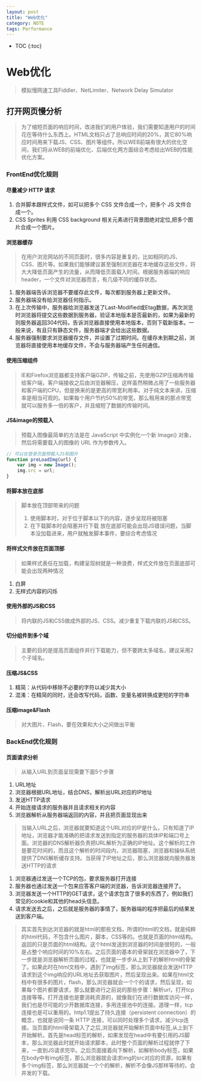 ```yaml
---
layout: post
title: "Web优化"
category: NOTE
tags: Performance
---
```

* TOC
{:toc}
# Web优化
> 模拟慢网速工具Fiddler、NetLimiter、Network Delay Simulator

## 打开网页慢分析
> 为了缩短页面的响应时间，改进我们的用户体验，我们需要知道用户的时间花在等待什么东西上。HTML文档只占了总响应时间的20%，其它80%响应时间用来下载JS、CSS、图片等组件。所以WEB前端有很大的优化空间，我们将从WEB的前端优化、后端优化两方面综合考虑给出WEB的性能优化方案。

### FrontEnd优化规则
#### 尽量减少 HTTP 请求
1. 合并脚本跟样式文件，如可以把多个 CSS 文件合成一个，把多个 JS 文件合成一个。
2. CSS Sprites 利用 CSS background 相关元素进行背景图绝对定位,把多个图片合成一个图片。

#### 浏览器缓存
> 在用户浏览网站的不同页面时，很多内容是重复的，比如相同的JS、CSS、图片等。如果我们能够建议甚至强制浏览器在本地缓存这些文件，将大大降低页面产生的流量，从而降低页面载入时间。根据服务器端的响应header，一个文件对浏览器而言，有几级不同的缓存状态。

1. 服务器端告诉浏览器不要缓存此文件，每次都到服务器上更新文件。
2. 服务器端没有给浏览器任何指示。
3. 在上次传输中，服务器给浏览器发送了Last-Modified或Etag数据，再次浏览时浏览器将提交这些数据到服务器，验证本地版本是否最新的，如果为最新的则服务器返回304代码，告诉浏览器直接使用本地版本，否则下载新版本。一般来说，有且只有静态文件，服务器端才会给出这些数据。
4. 服务器强制要求浏览器缓存文件，并设置了过期时间。在缓存未到期之前，浏览器将直接使用本地缓存文件，不会与服务器端产生任何通信。

#### 使用压缩组件
> IE和Firefox浏览器都支持客户端GZIP，传输之前，先使用GZIP压缩再传输给客户端，客户端接收之后由浏览器解压，这样虽然稍微占用了一些服务器和客户端的CPU，但是换来的是更高的带宽利用率。对于纯文本来讲，压缩率是相当可观的。如果每个用户节约50%的带宽，那么租用来的那点带宽就可以服务多一倍的客户，并且缩短了数据的传输时间。

#### JS&image的预载入
> 预载入图像最简单的方法是在 JavaScript 中实例化一个新 Image() 对象，然后将需要载入的图像的 URL 作为参数传入。

```javascript
// 可以在登录页面预载入JS和图片
function preLoadImg(url) {
    var img = new Image();
    img.src = url;
}
```

#### 将脚本放在底部
> 脚本放在顶部带来的问题
> 1. 使用脚本时，对于位于脚本以下的内容，逐步呈现将被阻塞
> 2. 在下载脚本时会阻塞并行下载
> 放在底部可能会出现JS错误问题，当脚本没加载进来，用户就触发脚本事件，要综合考虑情况

#### 将样式文件放在页面顶部
> 如果样式表任在加载，构建呈现树就是一种浪费，样式文件放在页面底部可能会出现两种情况

1. 白屏
2. 无样式内容的闪烁

#### 使用外部的JS和CSS
> 将内联的JS和CSS做成外部的JS、CSS。减少重复下载内联的JS和CSS。

#### 切分组件到多个域
> 主要的目的是提高页面组件并行下载能力，但不要跨太多域名，建议采用2个子域名。

#### 压缩JS&CSS
1. 精简：从代码中移除不必要的字符以减少其大小
2. 混淆：在精简的同时，还会改写代码，函数、变量名被转换成更短的字符串

#### 压缩image&Flash
> 对大图片、Flash，要在效果和大小之间做出平衡

### BackEnd优化规则
#### 页面请求分析
> 从输入URL到页面呈现需要下面5个步骤

1. URL地址
2. 浏览器根据URL地址，结合DNS，解析出URL对应的IP地址
3. 发送HTTP请求
4. 开始连接请求的服务器并且请求相关的内容
5. 浏览器解析从服务器端返回的内容，并且把页面显现出来

> 当输入URL之后，浏览器就要知道这个URL对应的IP是什么，只有知道了IP地址，浏览器才能准确的把请求发送到指定的服务器的具体IP和端口号上面。浏览器的DNS解析器负责把URL解析为正确的IP地址。这个解析的工作是要花时间的，而且这个解析的时间段内，浏览器阻塞，浏览器和操纵系统提供了DNS解析缓存支持。当获得了IP地址之后，那么浏览器就向服务器发送HTTP的请求

1. 浏览器通过发送一个TCP的包，要求服务器打开连接
2. 服务器也通过发送一个包来应答客户端的浏览器，告诉浏览器连接开了。
3. 浏览器发送一个HTTP的GET请求，这个请求包含了很多的东西了，例如我们常见的cookie和其他的head头信息。
4. 请求发送去之后，之后就是服务器的事情了，服务器端的程序把最后的结果发送到客户端。

> 其实首先到达浏览器的就是html的那些文档，所谓的html的文档，就是纯粹的html代码，不包含什么图片，脚本，CSS等的。也就是页面的html结构。返回的只是页面的html结构。这个html发送到浏览器的时间是很短的，一般是占整个响应时间的10%左右。之后页面的基本的骨架就在浏览器中了，下一步就是浏览器解析页面的过程，也就是一步步从上到下的解析html的骨架了。如果此时在html文档中，遇到了img标签，那么浏览器就会发送HTTP请求到这个img响应的URL地址去获取图片，然后呈现出来。如果在html文档中有很多的图片，flash，那么浏览器就会一个个的请求，然后呈现，如果每个图片都要请求，那么就要进行之前说的那些步骤：解析url，打开tcp连接等等。打开连接也是要消耗资源的，就像我们在进行数据库访问一样，我们也是尽可能的少开数据库连接，多用连接池中的连接。道理一样，tcp连接也是可以重用的。http1.1提出了持久连接（persistent connection）的概念，也就是说同一条 HTTP 连接，可以同时处理多个请求，减少tcp连接。当页面的html骨架载入了之后,浏览器就开始解析页面中标签,从上到下开始解析。首先是head标签的解析，如果发现在head中有要引用的JS脚本，那么浏览器此时就开始请求脚本，此时整个页面的解析过程就停了下来，一直到JS请求完毕。之后页面接着向下解析，如解析body标签，如果在body中有img标签，那么浏览器就会请求img的src对应的资源，如果有多个img标签，那么浏览器就一个个的解析，解析不会像JS那样等待的，会并发的下载。
